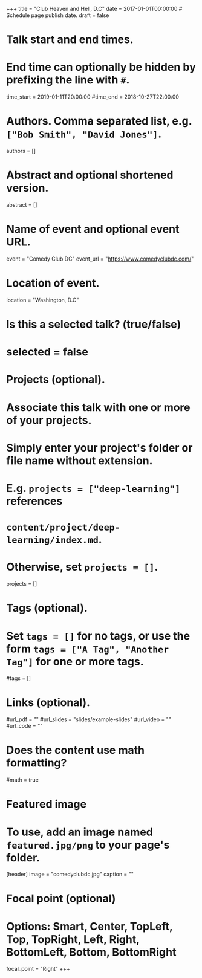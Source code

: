 +++
title = "Club Heaven and Hell, D.C"
date = 2017-01-01T00:00:00  # Schedule page publish date.
draft = false

# Talk start and end times.
#   End time can optionally be hidden by prefixing the line with `#`.
time_start = 2019-01-11T20:00:00
#time_end = 2018-10-27T22:00:00

# Authors. Comma separated list, e.g. `["Bob Smith", "David Jones"]`.
authors = []

# Abstract and optional shortened version.
abstract = []

# Name of event and optional event URL.
event = "Comedy Club DC"
event_url = "https://www.comedyclubdc.com/"

# Location of event.
location = "Washington, D.C"

# Is this a selected talk? (true/false)
# selected = false

# Projects (optional).
#   Associate this talk with one or more of your projects.
#   Simply enter your project's folder or file name without extension.
#   E.g. `projects = ["deep-learning"]` references 
#   `content/project/deep-learning/index.md`.
#   Otherwise, set `projects = []`.
projects = []

# Tags (optional).
#   Set `tags = []` for no tags, or use the form `tags = ["A Tag", "Another Tag"]` for one or more tags.
#tags = []

# Links (optional).
#url_pdf = ""
#url_slides = "slides/example-slides"
#url_video = ""
#url_code = ""

# Does the content use math formatting?
#math = true

# Featured image
# To use, add an image named `featured.jpg/png` to your page's folder. 

[header]
image = "comedyclubdc.jpg"
caption = ""
  # Focal point (optional)
  # Options: Smart, Center, TopLeft, Top, TopRight, Left, Right, BottomLeft, Bottom, BottomRight
  focal_point = "Right"
+++

